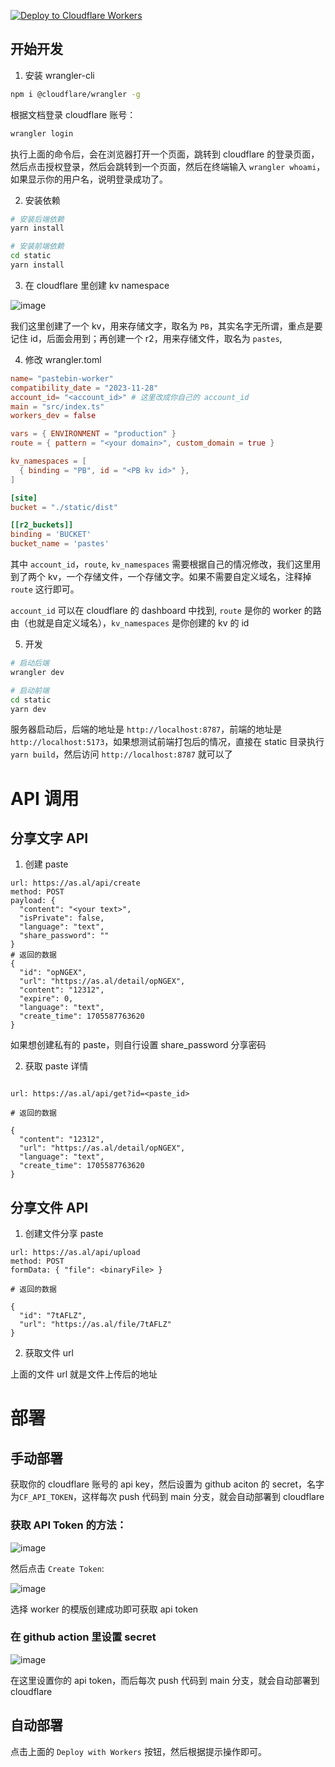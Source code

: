 [![Deploy to Cloudflare Workers](https://deploy.workers.cloudflare.com/button)](https://deploy.workers.cloudflare.com/?url=https://github.com/xiadd/pastebin-worker)

## 开始开发

1. 安装 wrangler-cli

```bash
npm i @cloudflare/wrangler -g
```

根据文档登录 cloudflare 账号：

```bash
wrangler login
```

执行上面的命令后，会在浏览器打开一个页面，跳转到 cloudflare 的登录页面，然后点击授权登录，然后会跳转到一个页面，然后在终端输入 `wrangler whoami`，如果显示你的用户名，说明登录成功了。

2. 安装依赖

```bash
# 安装后端依赖
yarn install

# 安装前端依赖
cd static
yarn install
```

3. 在 cloudflare 里创建 kv namespace

![image](https://as.al/file/unJ46x)

我们这里创建了一个 kv，用来存储文字，取名为 `PB`，其实名字无所谓，重点是要记住 id，后面会用到；再创建一个 r2，用来存储文件，取名为 `pastes`,

4. 修改 wrangler.toml

```toml
name= "pastebin-worker"
compatibility_date = "2023-11-28"
account_id= "<account_id>" # 这里改成你自己的 account_id
main = "src/index.ts"
workers_dev = false

vars = { ENVIRONMENT = "production" }
route = { pattern = "<your domain>", custom_domain = true }

kv_namespaces = [
  { binding = "PB", id = "<PB kv id>" },
]

[site]
bucket = "./static/dist"

[[r2_buckets]]
binding = 'BUCKET'
bucket_name = 'pastes'
```

其中 `account_id`，`route`, `kv_namespaces` 需要根据自己的情况修改，我们这里用到了两个 kv，一个存储文件，一个存储文字。如果不需要自定义域名，注释掉 `route` 这行即可。

`account_id` 可以在 cloudflare 的 dashboard 中找到, `route` 是你的 worker 的路由（也就是自定义域名），`kv_namespaces` 是你创建的 kv 的 id

5. 开发

```bash
# 启动后端
wrangler dev

# 启动前端
cd static
yarn dev
```

服务器启动后，后端的地址是 `http://localhost:8787`，前端的地址是 `http://localhost:5173`，如果想测试前端打包后的情况，直接在 static 目录执行 `yarn build`，然后访问 `http://localhost:8787` 就可以了

# API 调用

## 分享文字 API

1. 创建 paste

```
url: https://as.al/api/create
method: POST
payload: {
  "content": "<your text>",
  "isPrivate": false,
  "language": "text",
  "share_password": ""
}
# 返回的数据
{
  "id": "opNGEX",
  "url": "https://as.al/detail/opNGEX",
  "content": "12312",
  "expire": 0,
  "language": "text",
  "create_time": 1705587763620
}

```

如果想创建私有的 paste，则自行设置 share_password 分享密码

2. 获取 paste 详情

```

url: https://as.al/api/get?id=<paste_id>

# 返回的数据

{
  "content": "12312",
  "url": "https://as.al/detail/opNGEX",
  "language": "text",
  "create_time": 1705587763620
}
```

## 分享文件 API

1. 创建文件分享 paste

```
url: https://as.al/api/upload
method: POST
formData: { "file": <binaryFile> }

# 返回的数据

{
  "id": "7tAFLZ",
  "url": "https://as.al/file/7tAFLZ"
}
```

2. 获取文件 url

上面的文件 url 就是文件上传后的地址

# 部署

## 手动部署

获取你的 cloudflare 账号的 api key，然后设置为 github aciton 的 secret，名字为`CF_API_TOKEN`，这样每次 push 代码到 main 分支，就会自动部署到 cloudflare

### 获取 API Token 的方法：

![image](https://as.al/file/a60SQE)

然后点击 `Create Token`:

![image](https://as.al/file/iLcJMi)

选择 worker 的模版创建成功即可获取 api token

### 在 github action 里设置 secret

![image](https://as.al/file/Zl8rbJ)

在这里设置你的 api token，而后每次 push 代码到 main 分支，就会自动部署到 cloudflare

## 自动部署

点击上面的 `Deploy with Workers` 按钮，然后根据提示操作即可。
